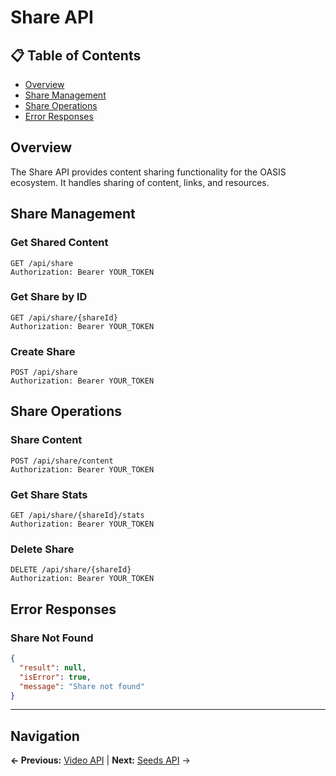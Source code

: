 # Share API

## 📋 **Table of Contents**

- [Overview](#overview)
- [Share Management](#share-management)
- [Share Operations](#share-operations)
- [Error Responses](#error-responses)

## Overview

The Share API provides content sharing functionality for the OASIS ecosystem. It handles sharing of content, links, and resources.

## Share Management

### Get Shared Content
```http
GET /api/share
Authorization: Bearer YOUR_TOKEN
```

### Get Share by ID
```http
GET /api/share/{shareId}
Authorization: Bearer YOUR_TOKEN
```

### Create Share
```http
POST /api/share
Authorization: Bearer YOUR_TOKEN
```

## Share Operations

### Share Content
```http
POST /api/share/content
Authorization: Bearer YOUR_TOKEN
```

### Get Share Stats
```http
GET /api/share/{shareId}/stats
Authorization: Bearer YOUR_TOKEN
```

### Delete Share
```http
DELETE /api/share/{shareId}
Authorization: Bearer YOUR_TOKEN
```

## Error Responses

### Share Not Found
```json
{
  "result": null,
  "isError": true,
  "message": "Share not found"
}
```

---

## Navigation

**← Previous:** [Video API](Video-API.md) | **Next:** [Seeds API](Seeds-API.md) →
